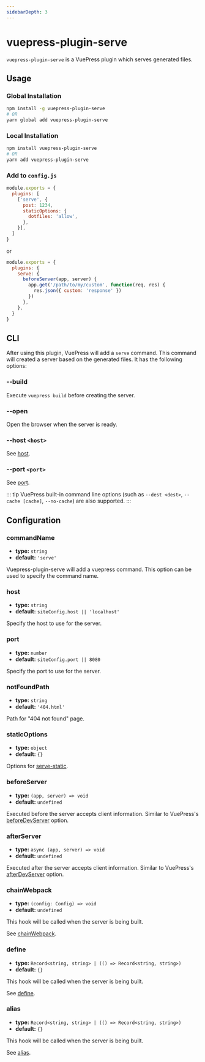 ```yaml
---
sidebarDepth: 3
---
```


# vuepress-plugin-serve <GitHubLink repo="vuepress/vuepress-plugin-serve"/>

`vuepress-plugin-serve` is a VuePress plugin which serves generated files.

## Usage

### Global Installation

```bash
npm install -g vuepress-plugin-serve
# OR
yarn global add vuepress-plugin-serve
```

### Local Installation

```bash
npm install vuepress-plugin-serve
# OR
yarn add vuepress-plugin-serve
```

### Add to `config.js`

```js
module.exports = {
  plugins: [
    ['serve', {
      post: 1234,
      staticOptions: {
        dotfiles: 'allow',
      },
    }],
  ]
}
```
or
```js
module.exports = {
  plugins: {
    serve: {
      beforeServer(app, server) {
        app.get('/path/to/my/custom', function(req, res) {
          res.json({ custom: 'response' })
        })
      },
    },
  }
}
```

## CLI

After using this plugin, VuePress will add a `serve` command. This command will created a server based on the generated files. It has the following options:

### --build

Execute `vuepress build` before creating the server.

### --open

Open the browser when the server is ready.

### --host `<host>`

See [host](#host).

### --port `<port>`

See [port](#port).

::: tip
VuePress built-in command line options (such as `--dest <dest>`, `--cache [cache]`, `--no-cache`) are also supported.
:::

## Configuration

### commandName

- **type:** `string`
- **default:** `'serve'`

Vuepress-plugin-serve will add a vuepress command. This option can be used to specify the command name.

### host

- **type:** `string`
- **default:** `siteConfig.host || 'localhost'`

Specify the host to use for the server.

### port

- **type:** `number`
- **default:** `siteConfig.port || 8080`

Specify the port to use for the server.

### notFoundPath

- **type:** `string`
- **default:** `'404.html'`

Path for "404 not found" page.

### staticOptions

- **type:** `object`
- **default:** `{}`

Options for [serve-static](https://github.com/expressjs/serve-static#servestaticroot-options).

### beforeServer

- **type:** `(app, server) => void`
- **default:** `undefined`

Executed before the server accepts client information. Similar to VuePress's [beforeDevServer](https://v1.vuepress.vuejs.org/en/plugin/option-api.html#beforedevserver) option.

### afterServer

- **type:** `async (app, server) => void`
- **default:** `undefined`

Executed after the server accepts client information. Similar to VuePress's [afterDevServer](https://v1.vuepress.vuejs.org/en/plugin/option-api.html#afterdevserver) option.

### chainWebpack

- **type:** `(config: Config) => void`
- **default:** `undefined`

This hook will be called when the server is being built.

See [chainWebpack](https://v1.vuepress.vuejs.org/plugin/option-api.html#chainwebpack).

### define

- **type:** `Record<string, string> | (() => Record<string, string>)`
- **default:** `{}`

This hook will be called when the server is being built.

See [define](https://v1.vuepress.vuejs.org/plugin/option-api.html#define).

### alias

- **type:** `Record<string, string> | (() => Record<string, string>)`
- **default:** `{}`

This hook will be called when the server is being built.

See [alias](https://v1.vuepress.vuejs.org/plugin/option-api.html#alias).
